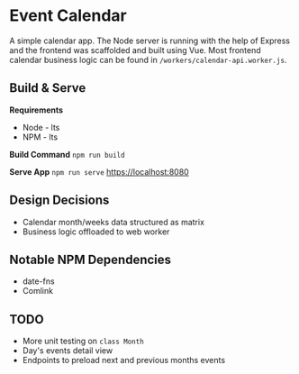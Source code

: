 # Event Calendar

A simple calendar app. The Node server is running with the help of Express and the frontend was scaffolded and built using Vue. Most frontend calendar business logic can be found in `/workers/calendar-api.worker.js`.

## Build & Serve

**Requirements**

- Node - lts
- NPM - lts

**Build Command**
`npm run build`

**Serve App**
`npm run serve`
[https://localhost:8080]([https://localhost:8080])

## Design Decisions

- Calendar month/weeks data structured as matrix
- Business logic offloaded to web worker

## Notable NPM Dependencies

- date-fns
- Comlink

## TODO

- More unit testing on `class Month`
- Day's events detail view
- Endpoints to preload next and previous months events

